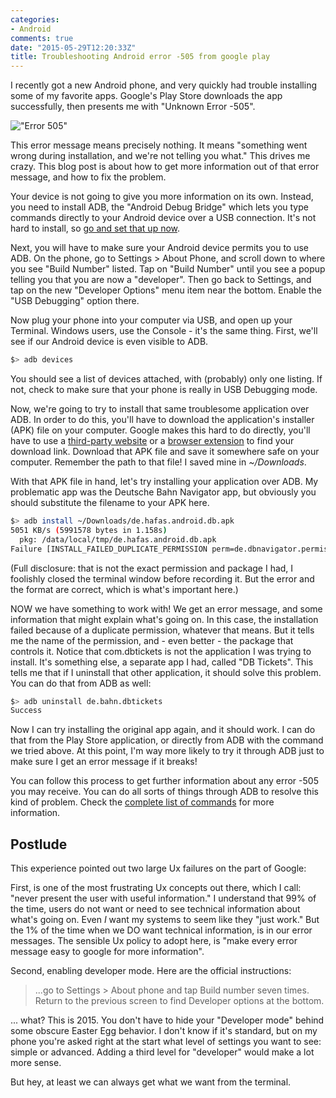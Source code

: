 ```yaml
---
categories:
- Android
comments: true
date: "2015-05-29T12:20:33Z"
title: Troubleshooting Android error -505 from google play
---
```

I recently got a new Android phone, and very quickly had trouble installing some of my favorite apps. Google's Play Store downloads the app successfully, then presents me with "Unknown Error -505". 

!["Error 505"](/images/error-505.jpg)

This error message means precisely nothing. It means "something went wrong during installation, and we're not telling you what." This drives me crazy. This blog post is about how to get more information out of that error message, and how to fix the problem.

Your device is not going to give you more information on its own. Instead, you need to install ADB, the "Android Debug Bridge" which lets you type commands directly to your Android device over a USB connection. It's not hard to install, so [go and set that up now](https://duckduckgo.com/?q=how+to+install+adb).

Next, you will have to make sure your Android device permits you to use ADB. On the phone, go to Settings > About Phone, and scroll down to where you see "Build Number" listed. Tap on "Build Number" until you see a popup telling you that you are now a "developer". Then go back to Settings, and tap on the new "Developer Options" menu item near the bottom. Enable the "USB Debugging" option there.

Now plug your phone into your computer via USB, and open up your Terminal. Windows users, use the Console - it's the same thing. First, we'll see if our Android device is even visible to ADB.

``` bash
$> adb devices
```

You should see a list of devices attached, with (probably) only one listing. If not, check to make sure that your phone is really in USB Debugging mode.

Now, we're going to try to install that same troublesome application over ADB. In order to do this, you'll have to download the application's installer (APK) file on your computer. Google makes this hard to do directly, you'll have to use a [third-party website](http://apps.evozi.com/apk-downloader/) or a [browser extension](https://addons.mozilla.org/en-us/firefox/addon/apk-downloader/?src=search) to find your download link. Download that APK file and save it somewhere safe on your computer. Remember the path to that file! I saved mine in *~/Downloads*.

With that APK file in hand, let's try installing your application over ADB. My problematic app was the Deutsche Bahn Navigator app, but obviously you should substitute the filename to your APK here.

```bash
$> adb install ~/Downloads/de.hafas.android.db.apk
5051 KB/s (5991578 bytes in 1.158s)
  pkg: /data/local/tmp/de.hafas.android.db.apk
Failure [INSTALL_FAILED_DUPLICATE_PERMISSION perm=de.dbnavigator.permission.list pkg=de.bahn.dbtickets]
```

(Full disclosure: that is not the exact permission and package I had, I foolishly closed the terminal window before recording it. But the error and the format are correct, which is what's important here.)

NOW we have something to work with! We get an error message, and some information that might explain what's going on. In this case, the installation failed because of a duplicate permission, whatever that means. But it tells me the name of the permission, and - even better - the package that controls it. Notice that com.dbtickets is not the application I was trying to install. It's something else, a separate app I had, called "DB Tickets". This tells me that if I uninstall that other application, it should solve this problem. You can do that from ADB as well:

``` bash
$> adb uninstall de.bahn.dbtickets
Success

```

Now I can try installing the original app again, and it should work. I can do that from the Play Store application, or directly from ADB with the command we tried above. At this point, I'm way more likely to try it through ADB just to make sure I get an error message if it breaks!

You can follow this process to get further information about any error -505 you may receive. You can do all sorts of things through ADB to resolve this kind of problem. Check the [complete list of commands](https://developer.android.com/tools/help/adb.html#commandsummary) for more information.

Postlude
---

This experience pointed out two large Ux failures on the part of Google:

First, is one of the most frustrating Ux concepts out there, which I call: "never present the user with useful information." I understand that 99% of the time, users do not want or need to see technical information about what's going on. Even _I_ want my systems to seem like they "just work." But the 1% of the time when we DO want technical information, is in our error messages. The sensible Ux policy to adopt here, is "make every error message easy to google for more information". 

Second, enabling developer mode. Here are the official instructions: 

> ...go to Settings > About phone and tap Build number seven times. Return to the previous screen to find Developer options at the bottom.

... what? This is 2015. You don't have to hide your "Developer mode" behind some obscure Easter Egg behavior. I don't know if it's standard, but on my phone you're asked right at the start what level of settings you want to see: simple or advanced. Adding a third level for "developer" would make a lot more sense.

But hey, at least we can always get what we want from the terminal.
